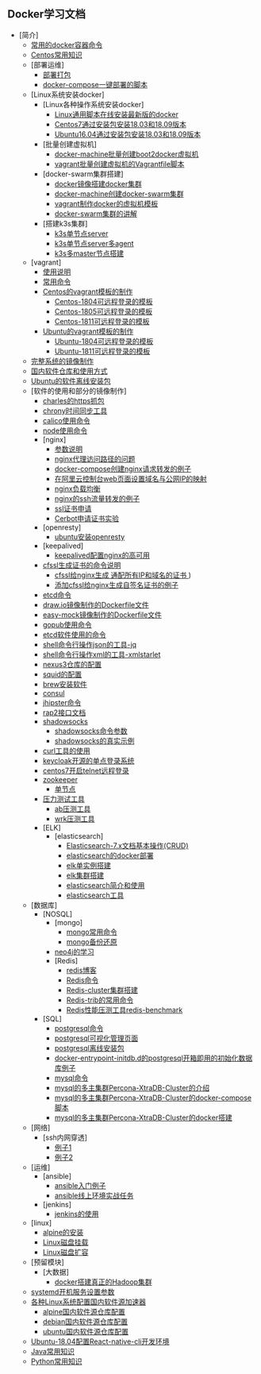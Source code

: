 ## Docker学习文档

* [简介]
    * [常用的docker容器命令](Docker常用容器命令.md)
    * [Centos常用知识](Centos常用命令.md)
    * [部署运维]
        * [部署打包](部署运维/打包/打包.md)
        * [docker-compose一键部署的脚本](部署运维/服务部署/examples/docker-compose.yml)
    * [Linux系统安装docker]
        * [Linux各种操作系统安装docker]
            * [Linux通用脚本在线安装最新版的docker](docker,compose,swarm的安装/linux安装docker/Linux通用脚本在线安装.md)
            * [Centos7通过安装包安装18.03和18.09版本](docker,compose,swarm的安装/linux安装docker/Centos7通过安装包安装docker.md)
            * [Ubuntu16.04通过安装包安装18.03和18.09版本](docker,compose,swarm的安装/linux安装docker/Ubuntu通过安装包安装docker.md)
        * [批量创建虚拟机]
            * [docker-machine批量创建boot2docker虚拟机](docker,compose,swarm的安装/docker-machine搭建swarm集群/shell/create-wms.sh)
            * [vagrant批量创建虚拟机的Vagrantfile脚本](vagrant/multi/Vagrantfile.md)
        * [docker-swarm集群搭建]
            * [docker镜像搭建docker集群](docker,compose,swarm的安装/docker镜像搭建docker集群/docker镜像搭建docker集群.md)
            * [docker-machine创建docker-swarm集群](docker,compose,swarm的安装/docker-machine搭建swarm集群/docker-machine创建docker-swarm集群.md)
            * [vagrant制作docker的虚拟机模板](vagrant/制作vagrant系统镜像/虚拟机vagrant模板的制作.md)
            * [docker-swarm集群的讲解](docker,compose,swarm的安装/docker-swarm集群的讲解.md)
        * [搭建k3s集群]
            * [k3s单节点server](docker,compose,swarm的安装/k3s/k3s单节点server.md)
            * [k3s单节点server多agent](docker,compose,swarm的安装/k3s/k3s单节点server多agent.md)
            * [k3s多master节点搭建](docker,compose,swarm的安装/k3s/k3s多master节点搭建.md)
    * [vagrant]
        * [使用说明](vagrant/使用说明.md)
        * [常用命令](vagrant/vagrantvagrant常用命令.md)
        * [Centos的vagrant模板的制作](vagrant/制作vagrant系统镜像/Centos的vagrant模板的制作.md)
            * [Centos-1804可远程登录的模板](vagrant/制作vagrant系统镜像/CentOS/CentOS-7-x86_64-Vagrant-1804_02.VirtualBox-直接粘贴就可以运行.md)
            * [Centos-1805可远程登录的模板](vagrant/制作vagrant系统镜像/CentOS/CentOS-7-x86_64-Vagrant-1805_01.VirtualBox-直接粘贴就可以运行.md)
            * [Centos-1811可远程登录的模板](vagrant/制作vagrant系统镜像/CentOS/CentOS-7-x86_64-Vagrant-1811_02.VirtualBox-直接粘贴就可以运行.md)
        * [Ubuntu的vagrant模板的制作](vagrant/制作vagrant系统镜像/Ubuntu的vagrant模板的制作.md)
            * [Ubuntu-1804可远程登录的模板](vagrant/制作vagrant系统镜像/Ubuntu/Ubuntu-18.04-bionic-server-cloudimg-amd64-vagrant-直接粘贴就可以运行.md)
            * [Ubuntu-1811可远程登录的模板](vagrant/制作vagrant系统镜像/Ubuntu/Ubuntu-18.10-cosmic-server-cloudimg-amd64-vagrant-直接粘贴就可以运行.md)
    * [完整系统的镜像制作](完整系统的镜像制作.md)
    * [国内软件仓库和使用方式](国内软件仓库和使用方式.md)
    * [Ubuntu的软件离线安装包](软件加速仓库/Ubuntu的软件离线安装包.md)
    * [软件的使用和部分的镜像制作]
        * [charles的https抓包](常用软件/charles/README.md)
        * [chrony时间同步工具](常用软件/chrony/chrony时间同步工具.md)
        * [calico使用命令](常用软件/calico/calico.md)
        * [node使用命令](常用软件/node/node命令.md)
        * [nginx]
            * [参数说明](常用软件/nginx/nginx配置参数.md)
            * [nginx代理访问路径的问题](常用软件/nginx/访问路径的问题.md)
            * [docker-compose创建nginx请求转发的例子](常用软件/nginx/example001/docker-compose.yml)
            * [在阿里云控制台web页面设置域名与公网IP的映射](常用软件/nginx/在阿里云控制台web页面设置域名与公网IP的映射.md)
            * [nginx负载均衡](常用软件/nginx/nginx负载均衡.md)
            * [nginx的ssh流量转发的例子](常用软件/nginx/流量转发/ssh流量转发.md)
            * [ssl证书申请](常用软件/nginx/申请证书/Certbot申请ssl证书.md)
            * [Cerbot申请证书实验](常用软件/nginx/申请证书/Cerbot申请证书实验.md)
        * [openresty]
            * [ubuntu安装openresty](常用软件/nginx/openresty/ubuntu安装openresty.md)
        * [keepalived]
            * [keepalived配置nginx的高可用](常用软件/keepalived/配置keepalived和nginx.md)
        * [cfssl生成证书的命令说明](常用软件/cfssl/详细说明.md)
            * [cfssl给nginx生成 通配所有IP和域名的证书 ](常用软件/cfssl/all-ip-domain-通配所有IP和域名的证书.md))
            * [添加cfssl给nginx生成自签名证书的例子](常用软件/cfssl/nginx-examples/example001/README.md)
        * [etcd命令](常用软件/etcd/etcd命令.md)
        * [draw.io镜像制作的Dockerfile文件](常用软件/draw.io/dockerfile/Dockerfile)
        * [easy-mock镜像制作的Dockerfile文件](常用软件/easy-mock/Dockerfile/Dockerfile)
        * [gopub使用命令](常用软件/gopub/README.md)
        * [etcd软件使用的命令](常用软件/etcd/etcd命令.md)
        * [shell命令行操作json的工具-jq](常用软件/shell命令行操作json的工具-jq/使用说明.md)
        * [shell命令行操作xml的工具-xmlstarlet](常用软件/shell命令行操作xml的工具-xmlstarlet)
        * [nexus3仓库的配置](仓库/搭建本地仓库/nexus3/nexus3.md)
        * [squid的配置](常用软件/squid/squid.md)
        * [brew安装软件](常用软件/brew/README.md)
        * [consul](常用软件/consul/docker-compose.yml)
        * [jhipster命令](常用软件/jhipster/jhipster命令.md)
        * [rap2接口文档](常用软件/rap2/rap2接口文档.md)
        * [shadowsocks]()
            * [shadowsocks命令参数](常用软件/shadowsocks/shadowsocks.md)
            * [shadowsocks的真实示例](常用软件/shadowsocks/真实示例.md)
        * [curl工具的使用](常用软件/curl/curl使用.md)
        * [keycloak开源的单点登录系统]()
        * [centos7开启telnet远程登录](常用软件/telnet/centos7开启telnet远程登录.md)
        * [zookeeper](常用软件/zookeeper/README.md)
            * [单节点](常用软件/zookeeper/singleNode/README.md)
        * [压力测试工具]()
            * [ab压测工具](常用软件/压力测试工具/ab.md)
            * [wrk压测工具](常用软件/压力测试工具/wrk.md)
        * [ELK]
            * [elasticsearch]
                * [Elasticsearch-7.x文档基本操作(CRUD)](常用软件/elk/elasticsearch/Elasticsearch-7.x文档基本操作(CRUD).md)
                * [elasticsearch的docker部署](常用软件/elk/elasticsearch/Docker搭建命令.md)
                * [elk单实例搭建](常用软件/elk/docker-compose/docker-compose.yml)
                * [elk集群搭建](常用软件/elk/cluster/simple-cluster/docker-compose.yml)
                * [elasticsearch简介和使用](常用软件/elk/elasticsearch/README.md)
                * [elasticsearch工具](常用软件/elk/elasticsearch/elasticsearch工具.md)
    * [数据库]
        * [NOSQL]
            * [mongo]
                * [mongo常用命令](数据库/NOSQL/mongo/mongo常用命令.md)
                * [mongo备份还原](数据库/NOSQL/mongo/mongo备份还原.md)
            * [neo4j的学习](数据库/NOSQL/neo4j/neo4j学习.md)
            * [Redis]
                * [redis博客](数据库/NOSQL/redis/Redis博客.md)
                * [Redis命令](数据库/NOSQL/redis/Redis命令.md)
                * [Redis-cluster集群搭建](数据库/NOSQL/redis/redis-5.0.5创建集群/Redis-cluster集群搭建.md)
                * [Redis-trib的常用命令](数据库/NOSQL/redis/redis-4.0.9创建集群/Redis-trib的常用命令.md)
                * [Redis性能压测工具redis-benchmark](数据库/NOSQL/redis/性能压测工具redis-benchmark.md)
        * [SQL]
            * [postgresql命令](数据库/SQL/postgresql/postgresql命令.md)
            * [postgresql可视化管理页面](数据库/SQL/postgresql/postgresql命令.md)
            * [postgresql离线安装包](数据库/SQL/postgresql/离线安装包.md)
            * [docker-entrypoint-initdb.d的postgresql开箱即用的初始化数据库例子](数据库/SQL/postgresql/initdb/docker-compose.yml)
            * [mysql命令](数据库/SQL/mysql/mysql命令.md)
            * [mysql的多主集群Percona-XtraDB-Cluster的介绍](数据库/SQL/mysql/Percona-XtraDB-Cluster/README.md)
            * [mysql的多主集群Percona-XtraDB-Cluster的docker-compose脚本](数据库/SQL/mysql/Percona-XtraDB-Cluster/手动加入集群方式/docker-compose.yml)
            * [mysql的多主集群Percona-XtraDB-Cluster的docker搭建](数据库/SQL/mysql/Percona-XtraDB-Cluster/集群创建的命令.md)
    * [网络]
        * [ssh内网穿透]
            * [例子1](网络/ssh内网穿透/场景1/内网穿透.md)
            * [例子2](网络/ssh内网穿透/场景2/内网穿透.md)
    * [运维]
        * [ansible]
            * [ansible入门例子](运维/ansible/入门例子/README.md)
            * [ansible线上环境实战任务](运维/ansible/example01/任务.md)
        * [jenkins]
            * [jenkins的使用](运维/jenkins/使用说明.md)
    * [linux]
        * [alpine的安装](软件加速仓库/linux/alpine的安装.md)
        * [Linux磁盘挂载](常用知识/linux磁盘/linux磁盘挂载.md)
        * [Linux磁盘扩容](常用知识/linux磁盘/linux磁盘扩容.md)
    * [预留模块]
        * [大数据]
            * [docker搭建真正的Hadoop集群](预留模块/大数据/hadoop/Hadoop搭建.md)
    * [systemd开机服务设置参数](零散的笔记/systemd开机服务设置参数.md)
    * [各种Linux系统配置国内软件源加速器](https://t.goodrain.com/t/topic/236)
        * [alpine国内软件源仓库配置](软件加速仓库/各种Linux系统的国内软件源仓库/alpine.md)
        * [debian国内软件源仓库配置](软件加速仓库/各种Linux系统的国内软件源仓库/debian.md)
        * [ubuntu国内软件源仓库配置](软件加速仓库/各种Linux系统的国内软件源仓库/ubuntu.md)
    * [Ubuntu-18.04配置React-native-cli开发环境](开发环境搭建/react-native/Ubuntu搭建React-native-cli环境.md)
    * [Java常用知识](常用知识/java/Java常用知识.md)
    * [Python常用知识](开发环境搭建/python/必须掌握的.md)